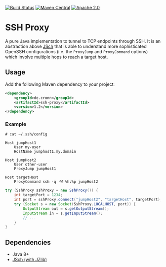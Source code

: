 [![Build Status](https://travis-ci.org/cronn-de/ssh-proxy.png?branch=master)](https://travis-ci.org/cronn-de/ssh-proxy)
[![Maven Central](https://maven-badges.herokuapp.com/maven-central/de.cronn/ssh-proxy/badge.svg)](http://maven-badges.herokuapp.com/maven-central/de.cronn/ssh-proxy)
[![Apache 2.0](https://img.shields.io/github/license/cronn-de/jira-sync.svg)](http://www.apache.org/licenses/LICENSE-2.0)

# SSH Proxy #

A pure Java implementation to tunnel to TCP endpoints through SSH. It is an
abstraction above [JSch][jsch] that is able to understand more sophisticated
OpenSSH configurations (i.e. the `ProxyJump` and `ProxyCommand` options) which
involve multiple hops to reach a target host.

## Usage ##
Add the following Maven dependency to your project:

```xml
<dependency>
    <groupId>de.cronn</groupId>
    <artifactId>ssh-proxy</artifactId>
    <version>1.2</version>
</dependency>
```

### Example ###

```
# cat ~/.ssh/config

Host jumpHost1
    User my-user
    HostName jumphost1.my.domain

Host jumpHost2
    User other-user
    ProxyJump jumpHost1

Host targetHost
    ProxyCommand ssh -q -W %h:%p jumpHost2
```

```java
try (SshProxy sshProxy = new SshProxy()) {
    int targetPort = 1234;
    int port = sshProxy.connect("jumpHost2", "targetHost", targetPort);
    try (Socket s = new Socket(SshProxy.LOCALHOST, port)) {
        OutputStream out = s.getOutputStream();
        InputStream in = s.getInputStream();
        // ...
    }
}
```

## Dependencies ##

- Java 8+
- [JSch (with JZlib)][jsch]

[jsch]: http://www.jcraft.com/jsch/
